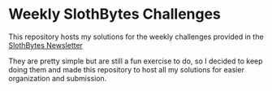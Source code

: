 # Weekly SlothBytes Challenges

This repository hosts my solutions for the weekly challenges provided in the [SlothBytes Newsletter](https://slothbytes.beehiiv.com)

They are pretty simple but are still a fun exercise to do, so I decided to keep doing them and made this repository to host all my solutions for easier organization and submission.